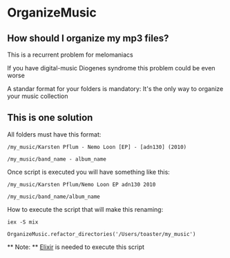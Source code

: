 # OrganizeMusic

## How should I organize my mp3 files?

This is a recurrent problem for melomaniacs

If you have digital-music Diogenes syndrome this problem could be even worse

A standar format for your folders is mandatory: It's the only way to organize your music collection


## This is one solution

All folders must have this format:

    /my_music/Karsten Pflum - Nemo Loon [EP] - [adn130] (2010)
    
    /my_music/band_name - album_name

Once script is executed you will have something like this:
  
    /my_music/Karsten Pflum/Nemo Loon EP adn130 2010
    
    /my_music/band_name/album_name

How to execute the script that will make this renaming:

    iex -S mix

    OrganizeMusic.refactor_directories('/Users/toaster/my_music')


** Note: **
[Elixir](http://elixir-lang.org/install.html) is needed to execute this script